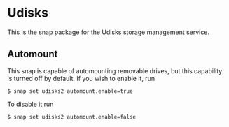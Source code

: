 # Udisks

This is the snap package for the Udisks storage management service.

## Automount

This snap is capable of automounting removable drives, but this capability is turned off by default. If you wish to enable it, run

    $ snap set udisks2 automount.enable=true

To disable it run

    $ snap set udisks2 automount.enable=false
